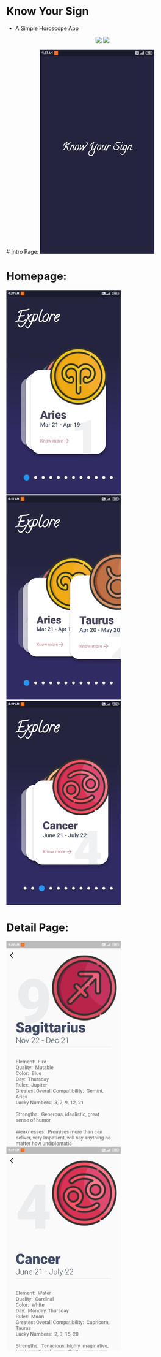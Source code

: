 # Know Your Sign 

- A Simple Horoscope App
<div align="center">


[![](https://img.shields.io/badge/Made_with-Flutter-red?style=for-the-badge&logo=flutter)](https://flutter.dev/docs)
[![](https://img.shields.io/badge/IDE-Visual_Studio_Code-purple?style=for-the-badge&logo=visual-studio-code)](https://code.visualstudio.com/  "Visual Studio Code")

</div>
# Intro Page:
<img src="screenshots/intropage.jpg">

# Homepage:
<img src="screenshots/homepage1.jpg">
<img src="screenshots/homepage2.jpg">
<img src="screenshots/homepage3.jpg">

# Detail Page:
<img src="screenshots/details1.jpg">
<img src="screenshots/details2.jpg">
